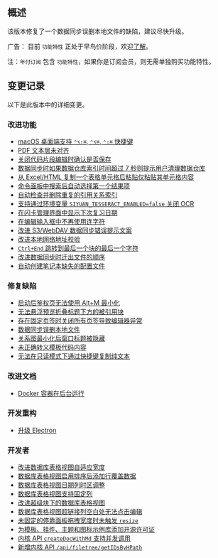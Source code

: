 ## 概述

该版本修复了一个数据同步误删本地文件的缺陷，建议尽快升级。

广告： 目前 `功能特性` 正处于早鸟价阶段，欢迎[了解](https://b3log.org/siyuan/pricing.html)。

注：`年付订阅` 包含 `功能特性`，如果你是订阅会员，则无需单独购买功能特性。

## 变更记录

以下是此版本中的详细变更。

### 改进功能

* [macOS 桌面端支持 `⌃⌥⇧⌘`, `⌃⌥⌘`, `⌃⇧⌘` 快捷键](https://github.com/siyuan-note/siyuan/issues/9220)
* [PDF 文本层未对齐](https://github.com/siyuan-note/siyuan/issues/9600)
* [关闭代码片段编辑时确认是否保存](https://github.com/siyuan-note/siyuan/issues/9604)
* [数据同步时如果数据仓库索引时间超过 7 秒则提示用户清理数据仓库](https://github.com/siyuan-note/siyuan/issues/9613)
* [从 Excel/HTML 复制一个表格单元格后粘贴仅粘贴其单元格内容](https://github.com/siyuan-note/siyuan/issues/9614)
* [命令面板中搜索后自动选择第一个结果项](https://github.com/siyuan-note/siyuan/issues/9616)
* [自动检查并删除重复的引用关系索引](https://github.com/siyuan-note/siyuan/issues/9618)
* [支持通过环境变量 `SIYUAN_TESSERACT_ENABLED=false` 关闭 OCR](https://github.com/siyuan-note/siyuan/issues/9619)
* [在闪卡管理界面中显示下次复习日期](https://github.com/siyuan-note/siyuan/pull/9621)
* [在编辑输入框中不再使用连字符](https://github.com/siyuan-note/siyuan/issues/9623)
* [改进 S3/WebDAV 数据同步错误提示文案](https://github.com/siyuan-note/siyuan/issues/9626)
* [改进本地网络地址校验](https://github.com/siyuan-note/siyuan/pull/9634)
* [`Ctrl+End` 跳转到最后一个块的最后一个字符](https://github.com/siyuan-note/siyuan/issues/9642)
* [改进数据同步时迁出文件的顺序](https://github.com/siyuan-note/siyuan/issues/9646)
* [自动创建笔记本缺失的配置文件](https://github.com/siyuan-note/siyuan/issues/9647)

### 修复缺陷

* [启动后鉴权页无法使用 Alt+M 最小化](https://github.com/siyuan-note/siyuan/issues/9575)
* [无法悬浮预览折叠标题下方的被引用块](https://github.com/siyuan-note/siyuan/issues/9582)
* [存在固定页签时关闭所有页签导致编辑器异常](https://github.com/siyuan-note/siyuan/issues/9624)
* [数据同步误删本地文件](https://github.com/siyuan-note/siyuan/issues/9631)
* [关系图最小化后窗口标题被隐藏](https://github.com/siyuan-note/siyuan/issues/9638)
* [未正确转义模板代码内容](https://github.com/siyuan-note/siyuan/issues/9649)
* [无法在只读模式下通过快捷键复制纯文本](https://github.com/siyuan-note/siyuan/issues/9653)

### 改进文档

* [Docker 容器在后台运行](https://github.com/siyuan-note/siyuan/pull/9602)

### 开发重构

* [升级 Electron](https://github.com/siyuan-note/siyuan/issues/9611)

### 开发者

* [改进数据库表格视图自适应宽度](https://github.com/siyuan-note/siyuan/pull/9280)
* [数据库表格视图启用排序后添加行覆盖数据](https://github.com/siyuan-note/siyuan/issues/9599)
* [数据库表格视图日期列时区调整](https://github.com/siyuan-note/siyuan/issues/9610)
* [数据库表格视图支持固定列](https://github.com/siyuan-note/siyuan/pull/9617)
* [改进超级块下的数据库表格视图](https://github.com/siyuan-note/siyuan/issues/9620)
* [数据库表格视图超链接列空白处无法点击编辑](https://github.com/siyuan-note/siyuan/issues/9632)
* [未固定的停靠面板拖拽宽度时未触发 `resize`](https://github.com/siyuan-note/siyuan/issues/9640)
* [为模板、挂件、主题和图标示例库添加开源许可证](https://github.com/siyuan-note/siyuan/issues/9641)
* [内核 API `createDocWithMd` 支持并发调用](https://github.com/siyuan-note/siyuan/issues/9644)
* [新增内核 API `/api/filetree/getIDsByHPath`](https://github.com/siyuan-note/siyuan/issues/9654)
